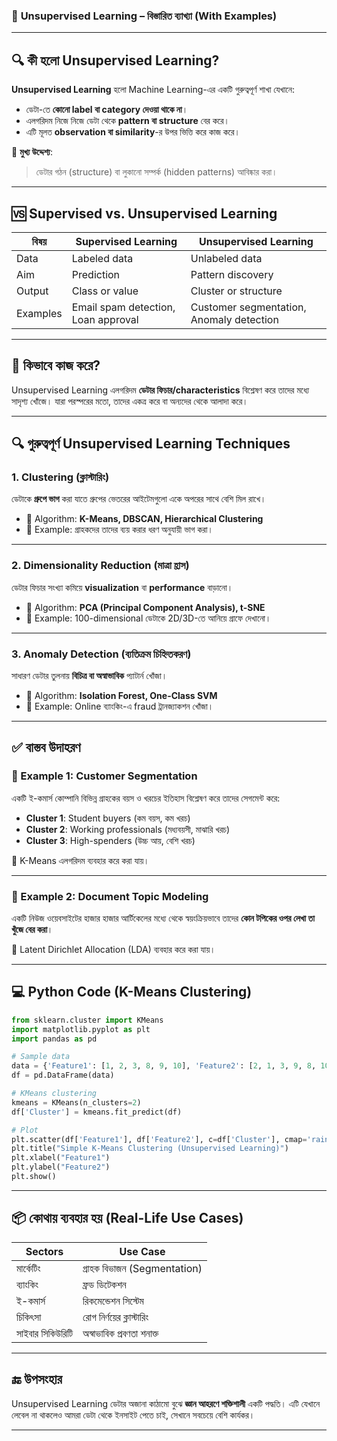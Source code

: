 ### 🧠 **Unsupervised Learning** – বিস্তারিত ব্যাখ্যা (With Examples)

---

## 🔍 কী হলো Unsupervised Learning?

**Unsupervised Learning** হলো Machine Learning-এর একটি গুরুত্বপূর্ণ শাখা যেখানে:

* ডেটা-তে **কোনো label বা category দেওয়া থাকে না**।
* এলগরিদম নিজে নিজে ডেটা থেকে **pattern বা structure** বের করে।
* এটি মূলত **observation বা similarity**-র উপর ভিত্তি করে কাজ করে।

📌 **মুখ্য উদ্দেশ্য**:

> ডেটার গঠন (structure) বা লুকানো সম্পর্ক (hidden patterns) আবিষ্কার করা।

---

## 🆚 Supervised vs. Unsupervised Learning

| বিষয়     | Supervised Learning                 | Unsupervised Learning                    |
| -------- | ----------------------------------- | ---------------------------------------- |
| Data     | Labeled data                        | Unlabeled data                           |
| Aim      | Prediction                          | Pattern discovery                        |
| Output   | Class or value                      | Cluster or structure                     |
| Examples | Email spam detection, Loan approval | Customer segmentation, Anomaly detection |

---

## 🧱 কিভাবে কাজ করে?

Unsupervised Learning এলগরিদম **ডেটার ফিচার/characteristics** বিশ্লেষণ করে তাদের মধ্যে সাদৃশ্য খোঁজে। যারা পরস্পরের মতো, তাদের একত্র করে বা অন্যদের থেকে আলাদা করে।

---

## 🔍 গুরুত্বপূর্ণ Unsupervised Learning Techniques

### 1. **Clustering (ক্লাস্টারিং)**

ডেটাকে **গ্রুপে ভাগ** করা যাতে গ্রুপের ভেতরের আইটেমগুলো একে অপরের সাথে বেশি মিল রাখে।

* 📌 Algorithm: **K-Means, DBSCAN, Hierarchical Clustering**
* 🧠 Example: গ্রাহকদের তাদের ব্যয় করার ধরণ অনুযায়ী ভাগ করা।

---

### 2. **Dimensionality Reduction (মাত্রা হ্রাস)**

ডেটার ফিচার সংখ্যা কমিয়ে **visualization** বা **performance** বাড়ানো।

* 📌 Algorithm: **PCA (Principal Component Analysis), t-SNE**
* 🧠 Example: 100-dimensional ডেটাকে 2D/3D-তে আনিয়ে গ্রাফে দেখানো।

---

### 3. **Anomaly Detection (ব্যতিক্রম চিহ্নিতকরণ)**

সাধারণ ডেটার তুলনায় **বিচিত্র বা অস্বাভাবিক** প্যাটার্ন খোঁজা।

* 📌 Algorithm: **Isolation Forest, One-Class SVM**
* 🧠 Example: Online ব্যাংকিং-এ fraud ট্রানজ্যাকশন খোঁজা।

---

## ✅ বাস্তব উদাহরণ

### 🎯 Example 1: Customer Segmentation

একটি ই-কমার্স কোম্পানি বিভিন্ন গ্রাহকের বয়স ও খরচের ইতিহাস বিশ্লেষণ করে তাদের সেগমেন্ট করে:

* **Cluster 1**: Student buyers (কম বয়স, কম খরচ)
* **Cluster 2**: Working professionals (মধ্যবয়সী, মাঝারি খরচ)
* **Cluster 3**: High-spenders (উচ্চ আয়, বেশি খরচ)

📌 K-Means এলগরিদম ব্যবহার করে করা যায়।

---

### 🎯 Example 2: Document Topic Modeling

একটি নিউজ ওয়েবসাইটের হাজার হাজার আর্টিকেলের মধ্যে থেকে স্বয়ংক্রিয়ভাবে তাদের **কোন টপিকের ওপর লেখা তা খুঁজে বের করা**।

📌 Latent Dirichlet Allocation (LDA) ব্যবহার করে করা যায়।

---

## 💻 Python Code (K-Means Clustering)

```python
from sklearn.cluster import KMeans
import matplotlib.pyplot as plt
import pandas as pd

# Sample data
data = {'Feature1': [1, 2, 3, 8, 9, 10], 'Feature2': [2, 1, 3, 9, 8, 10]}
df = pd.DataFrame(data)

# KMeans clustering
kmeans = KMeans(n_clusters=2)
df['Cluster'] = kmeans.fit_predict(df)

# Plot
plt.scatter(df['Feature1'], df['Feature2'], c=df['Cluster'], cmap='rainbow')
plt.title("Simple K-Means Clustering (Unsupervised Learning)")
plt.xlabel("Feature1")
plt.ylabel("Feature2")
plt.show()
```

---

## 📦 কোথায় ব্যবহার হয় (Real-Life Use Cases)

| Sectors          | Use Case                     |
| ---------------- | ---------------------------- |
| মার্কেটিং        | গ্রাহক বিভাজন (Segmentation) |
| ব্যাংকিং         | ফ্রড ডিটেকশন                 |
| ই-কমার্স         | রিকমেন্ডেশন সিস্টেম          |
| চিকিৎসা          | রোগ নির্ণয়ের ক্লাস্টারিং     |
| সাইবার সিকিউরিটি | অস্বাভাবিক প্রবণতা শনাক্ত    |

---

## 🔚 উপসংহার

Unsupervised Learning ডেটার অজানা কাঠামো বুঝে **জ্ঞান আহরণে শক্তিশালী** একটি পদ্ধতি। এটি যেখানে লেবেল না থাকলেও আমরা ডেটা থেকে ইনসাইট পেতে চাই, সেখানে সবচেয়ে বেশি কার্যকর।

---

